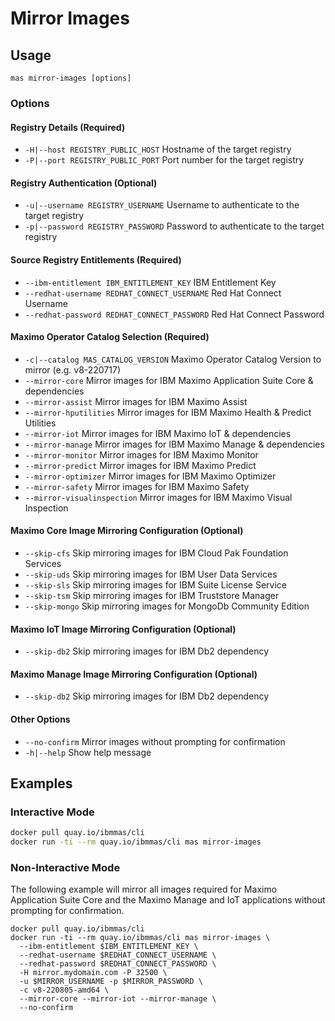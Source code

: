 Mirror Images
===============================================================================

Usage
-------------------------------------------------------------------------------
`mas mirror-images [options]`

### Options
#### Registry Details (Required)
- `-H|--host REGISTRY_PUBLIC_HOST` Hostname of the target registry
- `-P|--port REGISTRY_PUBLIC_PORT` Port number for the target registry

#### Registry Authentication (Optional)
- `-u|--username REGISTRY_USERNAME` Username to authenticate to the target registry
- `-p|--password REGISTRY_PASSWORD` Password to authenticate to the target registry

#### Source Registry Entitlements (Required)
- `--ibm-entitlement IBM_ENTITLEMENT_KEY` IBM Entitlement Key
- `--redhat-username REDHAT_CONNECT_USERNAME` Red Hat Connect Username
- `--redhat-password REDHAT_CONNECT_PASSWORD` Red Hat Connect Password

#### Maximo Operator Catalog Selection (Required)
- `-c|--catalog MAS_CATALOG_VERSION` Maximo Operator Catalog Version to mirror (e.g. v8-220717)
- `--mirror-core` Mirror images for IBM Maximo Application Suite Core & dependencies
- `--mirror-assist`  Mirror images for IBM Maximo Assist
- `--mirror-hputilities` Mirror images for IBM Maximo Health & Predict Utilities
- `--mirror-iot` Mirror images for IBM Maximo IoT & dependencies
- `--mirror-manage` Mirror images for IBM Maximo Manage & dependencies
- `--mirror-monitor` Mirror images for IBM Maximo Monitor
- `--mirror-predict` Mirror images for IBM Maximo Predict
- `--mirror-optimizer` Mirror images for IBM Maximo Optimizer
- `--mirror-safety` Mirror images for IBM Maximo Safety
- `--mirror-visualinspection` Mirror images for IBM Maximo Visual Inspection

#### Maximo Core Image Mirroring Configuration (Optional)
- `--skip-cfs` Skip mirroring images for IBM Cloud Pak Foundation Services
- `--skip-uds` Skip mirroring images for IBM User Data Services
- `--skip-sls` Skip mirroring images for IBM Suite License Service
- `--skip-tsm` Skip mirroring images for IBM Truststore Manager
- `--skip-mongo` Skip mirroring images for MongoDb Community Edition

#### Maximo IoT Image Mirroring Configuration (Optional)
- `--skip-db2` Skip mirroring images for IBM Db2 dependency

#### Maximo Manage Image Mirroring Configuration (Optional)
- `--skip-db2` Skip mirroring images for IBM Db2 dependency

#### Other Options
- `--no-confirm` Mirror images without prompting for confirmation
- `-h|--help` Show help message


Examples
-------------------------------------------------------------------------------
### Interactive Mode
```bash
docker pull quay.io/ibmmas/cli
docker run -ti --rm quay.io/ibmmas/cli mas mirror-images
```

### Non-Interactive Mode
The following example will mirror all images required for Maximo Application Suite Core and the Maximo Manage and IoT applications without prompting for confirmation.
```
docker pull quay.io/ibmmas/cli
docker run -ti --rm quay.io/ibmmas/cli mas mirror-images \
  --ibm-entitlement $IBM_ENTITLEMENT_KEY \
  --redhat-username $REDHAT_CONNECT_USERNAME \
  --redhat-password $REDHAT_CONNECT_PASSWORD \
  -H mirror.mydomain.com -P 32500 \
  -u $MIRROR_USERNAME -p $MIRROR_PASSWORD \
  -c v8-220805-amd64 \
  --mirror-core --mirror-iot --mirror-manage \
  --no-confirm
```
